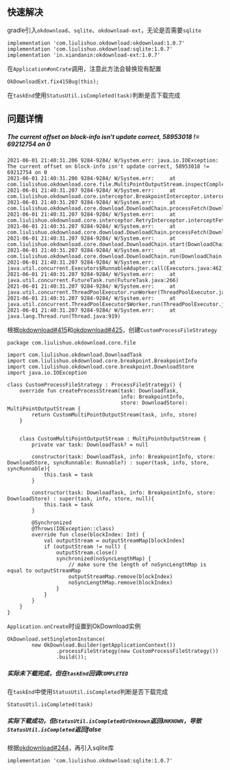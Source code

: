 ## 快速解决
gradle引入`okdownload`、`sqlite`、`okdownload-ext`，无论是否需要`sqlite`
```
implementation 'com.liulishuo.okdownload:okdownload:1.0.7'
implementation 'com.liulishuo.okdownload:sqlite:1.0.7'
implementation 'in.xiandanin:okdownload-ext:1.0.7'
```

在`Application#onCrate`调用，注意此方法会替换现有配置
```
OkDownloadExt.fix415Bug(this);
```

在`taskEnd`使用`StatusUtil.isCompleted(task)`判断是否下载完成

## 问题详情
##### The current offset on block-info isn't update correct, 58953018 != 69212754 on 0

```
2021-06-01 21:40:31.206 9284-9284/ W/System.err: java.io.IOException: The current offset on block-info isn't update correct, 58953018 != 69212754 on 0
2021-06-01 21:40:31.206 9284-9284/ W/System.err:     at com.liulishuo.okdownload.core.file.MultiPointOutputStream.inspectComplete(MultiPointOutputStream.java:263)
2021-06-01 21:40:31.207 9284-9284/ W/System.err:     at com.liulishuo.okdownload.core.interceptor.BreakpointInterceptor.interceptFetch(BreakpointInterceptor.java:123)
2021-06-01 21:40:31.207 9284-9284/ W/System.err:     at com.liulishuo.okdownload.core.download.DownloadChain.processFetch(DownloadChain.java:220)
2021-06-01 21:40:31.207 9284-9284/ W/System.err:     at com.liulishuo.okdownload.core.interceptor.RetryInterceptor.interceptFetch(RetryInterceptor.java:57)
2021-06-01 21:40:31.207 9284-9284/ W/System.err:     at com.liulishuo.okdownload.core.download.DownloadChain.processFetch(DownloadChain.java:220)
2021-06-01 21:40:31.207 9284-9284/ W/System.err:     at com.liulishuo.okdownload.core.download.DownloadChain.start(DownloadChain.java:195)
2021-06-01 21:40:31.207 9284-9284/ W/System.err:     at com.liulishuo.okdownload.core.download.DownloadChain.run(DownloadChain.java:247)
2021-06-01 21:40:31.207 9284-9284/ W/System.err:     at java.util.concurrent.Executors$RunnableAdapter.call(Executors.java:462)
2021-06-01 21:40:31.207 9284-9284/ W/System.err:     at java.util.concurrent.FutureTask.run(FutureTask.java:266)
2021-06-01 21:40:31.207 9284-9284/ W/System.err:     at java.util.concurrent.ThreadPoolExecutor.runWorker(ThreadPoolExecutor.java:1167)
2021-06-01 21:40:31.207 9284-9284/ W/System.err:     at java.util.concurrent.ThreadPoolExecutor$Worker.run(ThreadPoolExecutor.java:641)
2021-06-01 21:40:31.207 9284-9284/ W/System.err:     at java.lang.Thread.run(Thread.java:919)
```

根据[okdownload#415](https://github.com/lingochamp/okdownload/issues/415#issuecomment-753313471)和[okdownload#425](https://github.com/lingochamp/okdownload/pull/425)，创建`CustomProcessFileStrategy`

```
package com.liulishuo.okdownload.core.file

import com.liulishuo.okdownload.DownloadTask
import com.liulishuo.okdownload.core.breakpoint.BreakpointInfo
import com.liulishuo.okdownload.core.breakpoint.DownloadStore
import java.io.IOException

class CustomProcessFileStrategy : ProcessFileStrategy() {
    override fun createProcessStream(task: DownloadTask,
                                     info: BreakpointInfo,
                                     store: DownloadStore): MultiPointOutputStream {
        return CustomMultiPointOutputStream(task, info, store)
    }


    class CustomMultiPointOutputStream : MultiPointOutputStream {
        private var task: DownloadTask? = null

        constructor(task: DownloadTask, info: BreakpointInfo, store: DownloadStore, syncRunnable: Runnable?) : super(task, info, store, syncRunnable){
            this.task = task
        }

        constructor(task: DownloadTask, info: BreakpointInfo, store: DownloadStore) : super(task, info, store, null){
            this.task = task
        }

        @Synchronized
        @Throws(IOException::class)
        override fun close(blockIndex: Int) {
            val outputStream = outputStreamMap[blockIndex]
            if (outputStream != null) {
                outputStream.close()
                synchronized(noSyncLengthMap) {
                    // make sure the length of noSyncLengthMap is equal to outputStreamMap
                    outputStreamMap.remove(blockIndex)
                    noSyncLengthMap.remove(blockIndex)
                }
            }
        }
    }
}
```

`Application.onCreate`时设置到OkDownload实例

```
OkDownload.setSingletonInstance(
        new OkDownload.Builder(getApplicationContext())
                .processFileStrategy(new CustomProcessFileStrategy())
                .build());
```

##### 实际未下载完成，但在`taskEnd`回调`COMPLETED`

在`taskEnd`中使用`StatusUtil.isCompleted`判断是否下载完成
```
StatusUtil.isCompleted(task)
```

##### 实际下载成功，但`StatusUtil.isCompletedOrUnknown`返回`UNKNOWN`，导致`StatusUtil.isCompleted`返回false
根据[okdownload#244](https://github.com/lingochamp/okdownload/issues/244)，再引入sqlite库
```
implementation 'com.liulishuo.okdownload:sqlite:1.0.7'
```
